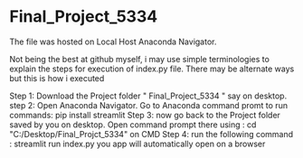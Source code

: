 # Final_Project_5334
The file was hosted on Local Host Anaconda Navigator.

Not being the best at github myself, i may use simple terminologies to explain the steps for execution of index.py file. There may be alternate ways but this is how i executed 

Step 1: Download the Project folder " Final_Project_5334 " say on desktop.
step 2: Open Anaconda Navigator. Go to Anaconda command promt to run commands:
      pip install streamlit
Step 3: now go back to the Project folder saved by you on desktop. Open command prompt there using : cd "C:/Desktop/Final_Projct_5334" on CMD
Step 4: run the following command : streamlit run index.py
you app will automatically open on a browser 
